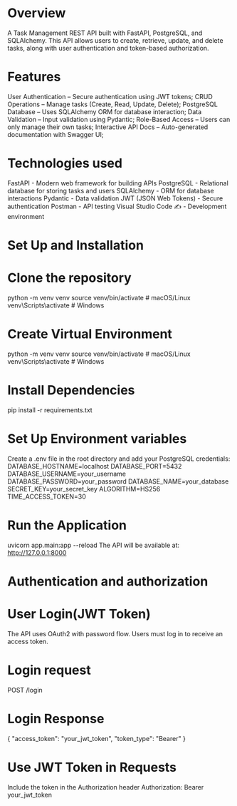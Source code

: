 # Overview
A Task Management REST API built with FastAPI, PostgreSQL, and SQLAlchemy. This API allows users to create, retrieve, update, and delete tasks, along with user authentication and token-based authorization.
# Features
 User Authentication – Secure authentication using JWT tokens;
 CRUD Operations – Manage tasks (Create, Read, Update, Delete);
 PostgreSQL Database – Uses SQLAlchemy ORM for database interaction;
 Data Validation – Input validation using Pydantic;
 Role-Based Access – Users can only manage their own tasks;
 Interactive API Docs – Auto-generated documentation with Swagger UI;

# Technologies used
FastAPI  - Modern web framework for building APIs
PostgreSQL  - Relational database for storing tasks and users
SQLAlchemy  - ORM for database interactions
Pydantic  - Data validation
JWT (JSON Web Tokens)  - Secure authentication
Postman  - API testing
Visual Studio Code ✍ - Development environment
# Set Up and Installation 
# Clone the repository
python -m venv venv
source venv/bin/activate   # macOS/Linux
venv\Scripts\activate      # Windows
# Create Virtual Environment 
python -m venv venv
source venv/bin/activate   # macOS/Linux
venv\Scripts\activate      # Windows
# Install Dependencies
pip install -r requirements.txt
# Set Up Environment variables
Create a .env file in the root directory and add your PostgreSQL credentials:
DATABASE_HOSTNAME=localhost
DATABASE_PORT=5432
DATABASE_USERNAME=your_username
DATABASE_PASSWORD=your_password
DATABASE_NAME=your_database
SECRET_KEY=your_secret_key
ALGORITHM=HS256
TIME_ACCESS_TOKEN=30
# Run the Application
uvicorn app.main:app --reload
The API will be available at:
 http://127.0.0.1:8000
# Authentication and authorization 
# User Login(JWT Token)
The API uses OAuth2 with password flow.
Users must log in to receive an access token.
# Login request
POST /login
# Login Response
{
  "access_token": "your_jwt_token",
  "token_type": "Bearer"
}
# Use JWT Token in Requests
Include the token in the Authorization header
Authorization: Bearer your_jwt_token


